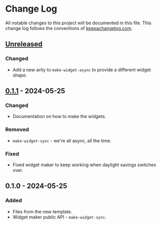 # Change Log
All notable changes to this project will be documented in this file. This change log follows the conventions of [keepachangelog.com](http://keepachangelog.com/).

## [Unreleased]
### Changed
- Add a new arity to `make-widget-async` to provide a different widget shape.

## [0.1.1] - 2024-05-25
### Changed
- Documentation on how to make the widgets.

### Removed
- `make-widget-sync` - we're all async, all the time.

### Fixed
- Fixed widget maker to keep working when daylight savings switches over.

## 0.1.0 - 2024-05-25
### Added
- Files from the new template.
- Widget maker public API - `make-widget-sync`.

[Unreleased]: https://sourcehost.site/your-name/p15/compare/0.1.1...HEAD
[0.1.1]: https://sourcehost.site/your-name/p15/compare/0.1.0...0.1.1
